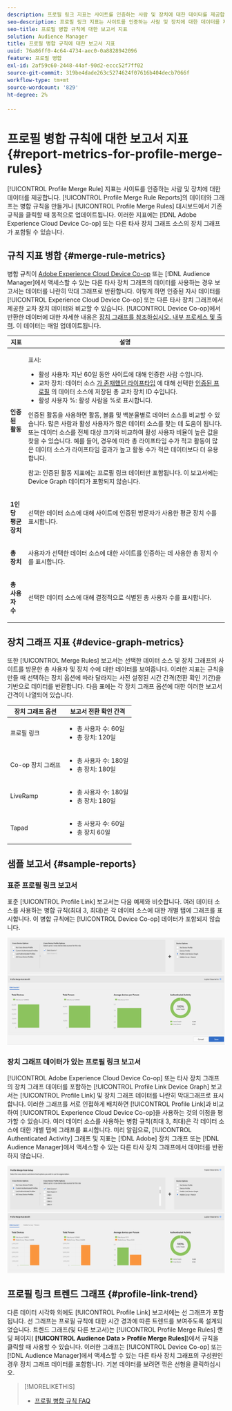 ```yaml
---
description: 프로필 링크 지표는 사이트를 인증하는 사람 및 장치에 대한 데이터를 제공합니다. 프로필 링크 의 데이터 및 그래프는 병합 규칙을 만들거나 프로필 병합 규칙 대시보드에서 기존 규칙을 클릭할 때 동적으로 업데이트됩니다. 이러한 지표에는 Adobe Experience Cloud Device Co-op 또는 기타 타사 장치 그래프 소스의 장치 그래프가 포함될 수 있습니다.
seo-description: 프로필 링크 지표는 사이트를 인증하는 사람 및 장치에 대한 데이터를 제공합니다. 프로필 링크 의 데이터 및 그래프는 병합 규칙을 만들거나 프로필 병합 규칙 대시보드에서 기존 규칙을 클릭할 때 동적으로 업데이트됩니다. 이러한 지표에는 Adobe Experience Cloud Device Co-op 또는 기타 타사 장치 그래프 소스의 장치 그래프가 포함될 수 있습니다.
seo-title: 프로필 병합 규칙에 대한 보고서 지표
solution: Audience Manager
title: 프로필 병합 규칙에 대한 보고서 지표
uuid: 76a86ff0-4c64-4734-aec0-0a8828942096
feature: 프로필 병합
exl-id: 2af59c60-2448-44af-90d2-eccc52f7ff02
source-git-commit: 319be4dade263c5274624f07616b404decb7066f
workflow-type: tm+mt
source-wordcount: '829'
ht-degree: 2%

---
```


# 프로필 병합 규칙에 대한 보고서 지표 {#report-metrics-for-profile-merge-rules}

[!UICONTROL Profile Merge Rule] 지표는 사이트를 인증하는 사람 및 장치에 대한 데이터를 제공합니다. [!UICONTROL Profile Merge Rule Reports]의 데이터와 그래프는 병합 규칙을 만들거나 [!UICONTROL Profile Merge Rules] 대시보드에서 기존 규칙을 클릭할 때 동적으로 업데이트됩니다. 이러한 지표에는 [!DNL Adobe Experience Cloud Device Co-op] 또는 다른 타사 장치 그래프 소스의 장치 그래프가 포함될 수 있습니다.

## 규칙 지표 병합 {#merge-rule-metrics}

병합 규칙이 [Adobe Experience Cloud Device Co-op](https://experienceleague.adobe.com/docs/device-co-op/using/about/overview.html) 또는 [!DNL Audience Manager]에서 액세스할 수 있는 다른 타사 장치 그래프의 데이터를 사용하는 경우 보고서는 데이터를 나란히 막대 그래프로 반환합니다. 이렇게 하면 인증된 자사 데이터를 [!UICONTROL Experience Cloud Device Co-op] 또는 다른 타사 장치 그래프에서 제공한 교차 장치 데이터와 비교할 수 있습니다. [!UICONTROL Device Co-op]에서 반환한 데이터에 대한 자세한 내용은 [장치 그래프를 참조하십시오. 내부 프로세스 및 출력](https://experienceleague.adobe.com/docs/device-co-op/using/device-graph/device-graph-overview.html). 이 데이터는 매일 업데이트됩니다.

<table id="table_A7FB2F9804F84AC8A6DD05C0E6EE7555"> 
 <thead> 
  <tr> 
   <th colname="col1" class="entry"> 지표 </th> 
   <th colname="col2" class="entry"> 설명 </th> 
  </tr> 
 </thead>
 <tbody> 
  <tr> 
   <td colname="col1"> <p> <b><span class="wintitle"> 인증된 활동</span></b> </p> </td> 
   <td colname="col2"> <p>표시: </p> 
    <ul id="ul_7F7373919A4A49028EF4BF7B28D9F8E9"> 
     <li id="li_FE2F93C496D64ED8928B3E522C9585EA"> <span class="wintitle"> 활성 사용자</span>: 지난 60일 동안 사이트에 대해 인증한 사람 수입니다. </li> 
     <li id="li_60CFD26EE68B442683C0ED5FED1A79C8"> <span class="wintitle"> 교차 장치</span>: 데이터 소스 <a href="merge-rules-start.md#create-data-source"> 가 존재했던 라이프타임</a> 에 대해 선택한  <a href="https://experienceleague.adobe.com/docs/audience-manager/user-guide/features/data-sources/manage-datasources.html"> 인증된 프로필</a> 의  <a href="merge-rule-definitions.md">  </a> 데이터 소스에 저장된 총 교차 장치 ID 수입니다. </li> 
     <li id="li_F2F07B6A326C4A18B79A0CF2C47D9677"> <span class="wintitle"> 활성 사용자</span> %: 활성  <span class="wintitle"> 사람을 </span> %로 표시합니다. </li> 
    </ul> <p> <span class="wintitle"> 인증된 </span> 활동을 사용하면 활동, 볼륨 및 백분율별로 데이터 소스를 비교할 수 있습니다. 많은 사람과 활성 사용자가 많은 데이터 소스를 찾는 데 도움이 됩니다. 또는 데이터 소스를 전체 대상 크기와 비교하여 활성 사용자 비율이 높은 값을 찾을 수 있습니다. 예를 들어, 경우에 따라 총 라이프타임 수가 적고 활동이 많은 데이터 소스가 라이프타임 결과가 높고 활동 수가 적은 데이터보다 더 유용합니다. </p> <p> <p>참고: <span class="wintitle"> 인증된 활동</span> 지표에는 <span class="wintitle"> 프로필 링크</span> 데이터만 포함됩니다. 이 보고서에는 <span class="wintitle"> Device Graph</span> 데이터가 포함되지 않습니다. </p> </p> </td> 
  </tr> 
  <tr> 
   <td colname="col1"> <p> <b><span class="wintitle"> 1인당 평균 장치</span></b> </p> </td> 
   <td colname="col2"> <p> 선택한 데이터 소스에 대해 사이트에 인증된 방문자가 사용한 평균 장치 수를 표시합니다. </p> </td> 
  </tr> 
  <tr> 
   <td colname="col1"> <p> <b><span class="wintitle"> 총 장치</span></b> </p> </td> 
   <td colname="col2"> <p>사용자가 선택한 데이터 소스에 대한 사이트를 인증하는 데 사용한 총 장치 수를 표시합니다. </p> </td> 
  </tr> 
  <tr> 
   <td colname="col1"> <p> <b><span class="wintitle"> 총 사용자 수</span></b> </p> </td> 
   <td colname="col2"> <p>선택한 데이터 소스에 대해 결정적으로 식별된 총 사용자 수를 표시합니다. </p> </td> 
  </tr> 
 </tbody> 
</table>

## 장치 그래프 지표 {#device-graph-metrics}

또한 [!UICONTROL Merge Rules] 보고서는 선택한 데이터 소스 및 장치 그래프의 사이트를 방문한 총 사용자 및 장치 수에 대한 데이터를 보여줍니다. 이러한 지표는 규칙을 만들 때 선택하는 장치 옵션에 따라 달라지는 사전 설정된 시간 간격(전환 확인 기간)을 기반으로 데이터를 반환합니다. 다음 표에는 각 장치 그래프 옵션에 대한 이러한 보고서 간격이 나열되어 있습니다.

<table id="table_038983EBC71F4A55BBCA99212AC5DEE6"> 
 <thead> 
  <tr> 
   <th colname="col1" class="entry"> 장치 그래프 옵션 </th> 
   <th colname="col2" class="entry"> 보고서 전환 확인 간격 </th> 
  </tr>
 </thead>
 <tbody> 
  <tr> 
   <td colname="col1"> <p><span class="wintitle"> 프로필 링크</span> </p> </td> 
   <td colname="col2"> <p> 
     <ul id="ul_B2FF2341573840549FFB96579F537082"> 
      <li id="li_B37323C2F2434F41B407500AC5C15447">총 사용자 수: 60일 </li> 
      <li id="li_08D911224A60418BBB3CFB4E70CE73D4">총 장치: 120일 </li> 
     </ul> </p> </td> 
  </tr> 
  <tr> 
   <td colname="col1"> <p><span class="wintitle"> Co-op 장치 그래프</span> </p> </td> 
   <td colname="col2"> <p> 
     <ul id="ul_64AD1DD89DF64703B70B973A463BA020"> 
      <li id="li_D7D3A3871F434CBFA71BE8929EB41648">총 사용자 수: 180일 </li> 
      <li id="li_125D387986B2463EB310203CE5857EDA">총 장치: 180일 </li> 
     </ul> </p> </td> 
  </tr> 
  <tr> 
   <td colname="col1"> <p><span class="wintitle"> LiveRamp</span> </p> </td> 
   <td colname="col2"> <p> 
     <ul id="ul_2772F3AD7E1440789B635794ECDE8DFB"> 
      <li id="li_1432363829D64615B1D349A3722D6268">총 사용자 수: 180일 </li> 
      <li id="li_D5C0E3CE92524B54BBD36C73A326292B">총 장치: 180일 </li> 
     </ul> </p> </td> 
  </tr> 
  <tr> 
   <td colname="col1"> <p><span class="wintitle"> Tapad</span> </p> </td> 
   <td colname="col2"> <p> 
     <ul id="ul_274529DB58E6442E95C6AD89BECB1362"> 
      <li id="li_67102211A72A4E47AACFE5E369793C17">총 사용자 수: 60일 </li> 
      <li id="li_3E8F3DA6A7B5487895A626674DA363A5">총 장치 60일 </li> 
     </ul> </p> </td> 
  </tr> 
 </tbody> 
</table>

## 샘플 보고서 {#sample-reports}

### 표준 프로필 링크 보고서

표준 [!UICONTROL Profile Link] 보고서는 다음 예제와 비슷합니다. 여러 데이터 소스를 사용하는 병합 규칙(최대 3, 최대)은 각 데이터 소스에 대한 개별 탭에 그래프를 표시합니다. 이 병합 규칙에는 [!UICONTROL Device Co-op] 데이터가 포함되지 않습니다.

![](assets/profile-link-metrics.png)

### 장치 그래프 데이터가 있는 프로필 링크 보고서

[!UICONTROL Adobe Experience Cloud Device Co-op] 또는 타사 장치 그래프의 장치 그래프 데이터를 포함하는 [!UICONTROL Profile Link Device Graph] 보고서는 [!UICONTROL Profile Link] 및 장치 그래프 데이터를 나란히 막대그래프로 표시합니다. 이러한 그래프를 서로 인접하게 배치하면 [!UICONTROL Profile Link]과 비교하여 [!UICONTROL Experience Cloud Device Co-op]을 사용하는 것의 이점을 평가할 수 있습니다. 여러 데이터 소스를 사용하는 병합 규칙(최대 3, 최대)은 각 데이터 소스에 대한 개별 탭에 그래프를 표시합니다. 미리 알림으로, [!UICONTROL Authenticated Activity] 그래프 및 지표는 [!DNL Adobe] 장치 그래프 또는 [!DNL Audience Manager]에서 액세스할 수 있는 다른 타사 장치 그래프에서 데이터를 반환하지 않습니다.

![](assets/profile-link-graph.png)

## 프로필 링크 트렌드 그래프 {#profile-link-trend}

다른 데이터 시각화 외에도 [!UICONTROL Profile Link] 보고서에는 선 그래프가 포함됩니다. 선 그래프는 프로필 규칙에 대한 시간 경과에 따른 트렌드를 보여주도록 설계되었습니다. 트렌드 그래프(및 다른 보고서)는 [!UICONTROL Profile Merge Rules] 랜딩 페이지( **[!UICONTROL Audience Data > Profile Merge Rules]**)에서 규칙을 클릭할 때 사용할 수 있습니다. 이러한 그래프는 [!UICONTROL Device Co-op] 또는 [!DNL Audience Manager]에서 액세스할 수 있는 다른 타사 장치 그래프의 구성원인 경우 장치 그래프 데이터를 포함합니다. 기본 데이터를 보려면 꺾은 선형을 클릭하십시오.

>[!MORELIKETHIS]
>
>* [프로필 병합 규칙 FAQ](../../faq/faq-profile-merge.md)

